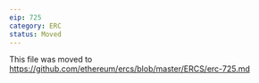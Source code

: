 ```yaml
---
eip: 725
category: ERC
status: Moved
---
```


This file was moved to https://github.com/ethereum/ercs/blob/master/ERCS/erc-725.md
